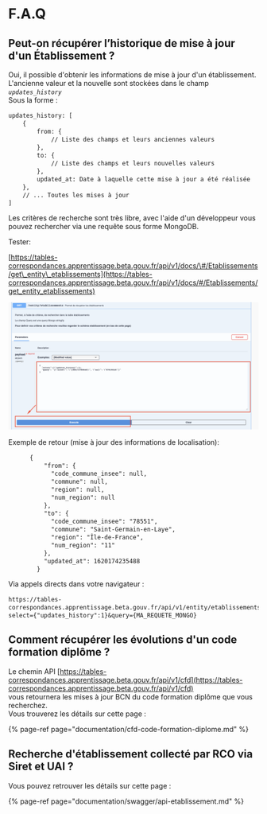 # F.A.Q

## Peut-on récupérer l’historique de mise à jour d'un Établissement ?

Oui, il possible d'obtenir les informations de mise à jour d'un établissement.   
L'ancienne valeur et la nouvelle sont stockées dans le champ _`updates_history`_   
Sous la forme :

```text
updates_history: [
    {
        from: { 
            // Liste des champs et leurs anciennes valeurs
        },
        to: { 
            // Liste des champs et leurs nouvelles valeurs
        },
        updated_at: Date à laquelle cette mise à jour a été réalisée 
    },
    // ... Toutes les mises à jour
]
```

Les critères de recherche sont très libre, avec l'aide d'un développeur vous pouvez rechercher via une requête sous forme MongoDB.   
  
Tester: 

[https://tables-correspondances.apprentissage.beta.gouv.fr/api/v1/docs/\#/Etablissements/get\_entity\_etablissements](https://tables-correspondances.apprentissage.beta.gouv.fr/api/v1/docs/#/Etablissements/get_entity_etablissements)

![](../.gitbook/assets/image%20%287%29.png)

Exemple de retour \(mise à jour des informations de localisation\): 

```text
      {
          "from": {
            "code_commune_insee": null,
            "commune": null,
            "region": null,
            "num_region": null
          },
          "to": {
            "code_commune_insee": "78551",
            "commune": "Saint-Germain-en-Laye",
            "region": "Île-de-France",
            "num_region": "11"
          },
          "updated_at": 1620174235488
        }
```

Via appels directs dans votre navigateur : 

```text
https://tables-correspondances.apprentissage.beta.gouv.fr/api/v1/entity/etablissements?select={"updates_history":1}&query={MA_REQUETE_MONGO}
```

## Comment récupérer les évolutions d'un code formation diplôme ? 

Le chemin API [https://tables-correspondances.apprentissage.beta.gouv.fr/api/v1/cfd](https://tables-correspondances.apprentissage.beta.gouv.fr/api/v1/cfd)   
vous retournera les mises à jour BCN du code formation diplôme que vous recherchez.  
Vous trouverez les détails sur cette page :  

{% page-ref page="documentation/cfd-code-formation-diplome.md" %}



## Recherche d'établissement collecté par RCO via Siret et UAI ? 

Vous pouvez retrouver les détails sur cette page :

{% page-ref page="documentation/swagger/api-etablissement.md" %}

